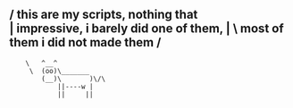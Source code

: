 / this are my scripts, nothing that     \
| impressive, i barely did one of them, |
\ most of them i did not made them      /
 --------------------------------------- 
        \   ^__^
         \  (oo)\_______
            (__)\       )\/\
                ||----w |
                ||     ||
